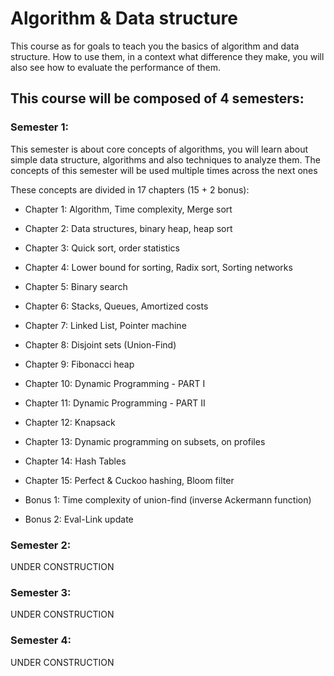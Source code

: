 # Algorithm & Data structure 

This course as for goals to teach you the basics of algorithm and data structure. 
How to use them, in a context what difference they make, you will also see how to evaluate the performance of them.

## This course will be composed of 4 semesters: 

### Semester 1: 

This semester is about core concepts of algorithms, you will learn about simple data structure, algorithms and also 
techniques to analyze them. The concepts of this semester will be used multiple times across the next ones 

These concepts are divided in 17 chapters (15 + 2 bonus): 
* Chapter 1: Algorithm, Time complexity, Merge sort 
* Chapter 2: Data structures, binary heap, heap sort 
* Chapter 3: Quick sort, order statistics 
* Chapter 4: Lower bound for sorting, Radix sort, Sorting networks
* Chapter 5: Binary search 
* Chapter 6: Stacks, Queues, Amortized costs 
* Chapter 7: Linked List, Pointer machine 
* Chapter 8: Disjoint sets (Union-Find)
* Chapter 9: Fibonacci heap
* Chapter 10: Dynamic Programming - PART I
* Chapter 11: Dynamic Programming - PART II
* Chapter 12: Knapsack 
* Chapter 13: Dynamic programming on subsets, on profiles 
* Chapter 14: Hash Tables 
* Chapter 15: Perfect & Cuckoo hashing, Bloom filter

* Bonus 1: Time complexity of union-find (inverse Ackermann function)
* Bonus 2: Eval-Link update

### Semester 2: 

UNDER CONSTRUCTION


### Semester 3: 

UNDER CONSTRUCTION


### Semester 4: 

UNDER CONSTRUCTION
